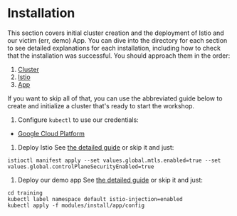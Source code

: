 Installation
===

This section covers initial cluster creation and the deployment of Istio and our victim (err, demo) App. You can dive into the directory for each section to see detailed explanations for each installation, including how to check that the installation was successful. You should approach them in the order:

1. [Cluster](cluster/)
1. [Istio](istio/)
1. [App](app/)

If you want to skip all of that, you can use the abbreviated guide below to create and initialize a cluster that's ready to start the workshop.

1. Configure `kubectl` to use our credentials:

- [Google Cloud Platform](cluster/gcp.md)

1. Deploy Istio
See [the detailed guide](istio/README.md) or skip it and just:

```shell
istioctl manifest apply --set values.global.mtls.enabled=true --set values.global.controlPlaneSecurityEnabled=true
```

1. Deploy our demo app
See [the detailed guide](app/README.md) or skip it and just:

```shell
cd training
kubectl label namespace default istio-injection=enabled
kubectl apply -f modules/install/app/config
```
